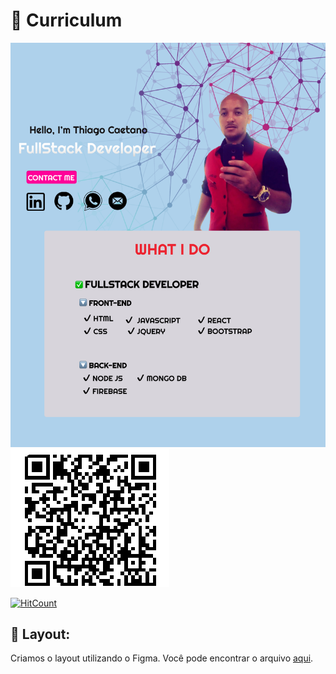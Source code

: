 # 📝 Curriculum

![Welcome](/curriculo.png?raw=true)
[![Welcome](/QRCode-figma.png?raw=true)](https://qr-code-currl.vercel.app/api?url=https://www.figma.com/file/tnR5qeYy5AcLC65AvMs56p/Untitled?node-id=0%3A1)



[![HitCount](https://hits.dwyl.com/ThiagoFullStack//Curriculum.svg)](https://qr-code-currl.vercel.app/api?url=https://www.figma.com/file/tnR5qeYy5AcLC65AvMs56p/Untitled?node-id=0%3A1)

## 📁 Layout:

Criamos o layout utilizando o Figma. Você pode encontrar o arquivo [aqui](https://www.figma.com/file/tnR5qeYy5AcLC65AvMs56p/Untitled?node-id=0%3A1).

